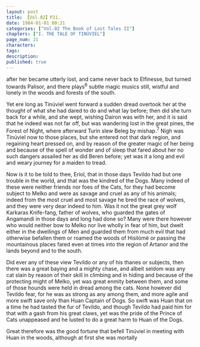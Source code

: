 ```yaml
---
layout: post
title: 【Vol.02】P21.
date: 1984-01-01 00:21
categories: ["Vol.02 The Book of Lost Tales II"]
chapters: ["I. THE TALE OF TINÚVIEL"]
page_num: 21
characters: 
tags: 
description: 
published: true
---
```


<p style="text-indent: 0;">
after her became utterly lost, and came never back to Elfinesse, but turned towards Palisor, and there plays<SUP>6</SUP> subtle magic musics still, wistful and lonely in the woods and forests of the south.
</p>

Yet ere long as Tinúviel went forward a sudden dread overtook her at the thought of what she had dared to do and what lay before; then did she turn back for a while, and she wept, wishing Dairon was with her, and it is said that he indeed was not far off, but was wandering lost in the great pines, the Forest of Night, where afterward Turin slew Beleg by mishap.<SUP>7</SUP> Nigh was Tinúviel now to those places, but she entered not that dark region, and regaining heart pressed on, and by reason of the greater magic of her being and because of the spell of wonder and of sleep that fared about her no such dangers assailed her as did Beren before; yet was it a long and evil and weary journey for a maiden to tread.

Now is it to be told to thee, Eriol, that in those days Tevildo had but one trouble in the world, and that was the kindred of the Dogs. Many indeed of these were neither friends nor foes of the Cats, for they had become subject to Melko and were as savage and cruel as any of his animals; indeed from the most cruel and most savage he bred the race of wolves, and they were very dear indeed to him. Was it not the great grey wolf Karkaras Knife-fang, father of wolves, who guarded the gates of Angamandi in those days and long had done so? Many were there however who would neither bow to Melko nor live wholly in fear of him, but dwelt either in the dwellings of Men and guarded them from much evil that had otherwise befallen them or roamed the woods of Hisilómë or passing the mountainous places fared even at times into the region of Artanor and the lands beyond and to the south.

Did ever any of these view Tevildo or any of his thanes or subjects, then there was a great baying and a mighty chase, and albeit seldom was any cat slain by reason of their skill in climbing and in hiding and because of the protecting might of Melko, yet was great enmity between them, and some of those hounds were held in dread among the cats. None however did Tevildo fear, for he was as strong as any among them, and more agile and more swift save only than Huan Captain of Dogs. So swift was Huan that on a time he had tasted the fur of Tevildo, and though Tevildo had paid him for that with a gash from his great claws, yet was the pride of the Prince of Cats unappeased and he lusted to do a great harm to Huan of the Dogs.

Great therefore was the good fortune that befell Tinúviel in meeting with Huan in the woods, although at first she was mortally

